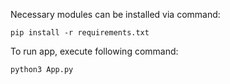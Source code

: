 Necessary modules can be installed via command:
```
pip install -r requirements.txt
```
To run app, execute following command:
```
python3 App.py
```
